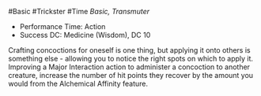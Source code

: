 #Basic #Trickster #Time
_Basic, Transmuter_
 
- Performance Time: Action
- Success DC: Medicine (Wisdom), DC 10
 
Crafting concoctions for oneself is one thing, but applying it onto others is something else - allowing you to notice the right spots on which to apply it. Improving a Major Interaction action to administer a concoction to another creature, increase the number of hit points they recover by the amount you would from the Alchemical Affinity feature.